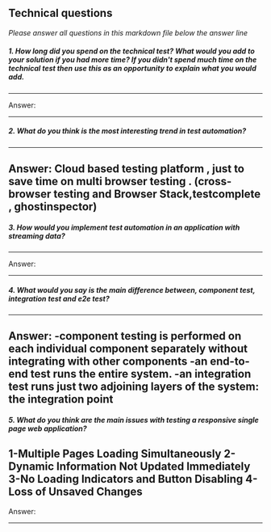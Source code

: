 
## Technical questions

_Please answer all questions in this markdown file below the answer line_

##### 1. How long did you spend on the technical test? What would you add to your solution if you had more time? If you didn't spend much time on the technical test then use this as an opportunity to explain what you would add.

---
Answer:

---

##### 2. What do you think is the most interesting trend in test automation?

---
Answer:
Cloud based testing platform , just to save time on multi browser testing . (cross-browser testing  and Browser Stack,testcomplete , ghostinspector)
---

##### 3. How would you implement test automation in an application with streaming data?

----
Answer:
 
----

##### 4. What would you say is the main difference between, component test, integration test and e2e test?

---
Answer:
-component testing is performed on each individual component separately without integrating with other components
 -an end-to-end test runs the entire system.
-an integration test runs just two adjoining layers of the system: the integration point
---

##### 5. What do you think are the main issues with testing a responsive single page web application?
1-Multiple Pages Loading Simultaneously
2-Dynamic Information Not Updated Immediately
3-No Loading Indicators and Button Disabling
4-Loss of Unsaved Changes
---
Answer:
 
---
